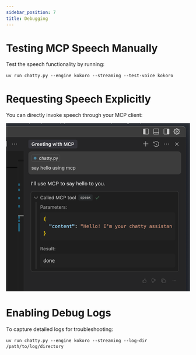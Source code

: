 ```yaml
---
sidebar_position: 7
title: Debugging
---
```


# Testing MCP Speech Manually

Test the speech functionality by running:

```
uv run chatty.py --engine kokoro --streaming --test-voice kokoro
```

# Requesting Speech Explicitly

You can directly invoke speech through your MCP client:

![](img/call_mcp.png)

# Enabling Debug Logs

To capture detailed logs for troubleshooting:

```
uv run chatty.py --engine kokoro --streaming --log-dir /path/to/log/directory
```


